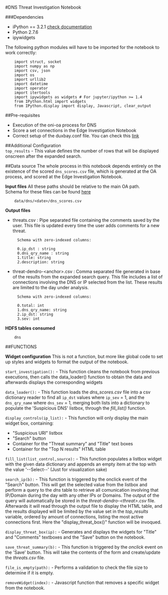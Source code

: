 #DNS Threat Investigation Notebook

###Dependencies
- iPython == 3.2.1 [check documentation](https://ipython.org/ipython-doc/3/index.html)
- Python 2.7.6 
- ipywidgets

The following python modules will have to be imported for the notebook to work correctly:

        import struct, socket
        import numpy as np 
        import csv, json 
        import os 
        import urllib2 
        import datetime
        import operator
        import itertools
        import ipywidgets as widgets # For jupyter/ipython >= 1.4
        from IPython.html import widgets
        from IPython.display import display, Javascript, clear_output

##Pre-requisites  
- Execution of the oni-oa process for DNS 
- Score a set connections in the Edge Investigation Notebook
- Correct setup of the duxbay.conf file. You can check this [link](https://github.com/Open-Network-Insight/open-network-insight/wiki/Edit%20Solution%20Configuration) 


##Additional Configuration  
`top_results` - This value defines the number of rows that will be displayed onscreen after the expanded search. 


##Data source 
The whole process in this notebook depends entirely on the existence of the scored `dns_scores.csv` file, which is generated at the OA process, and scored at the Edge Investigation Notebook.
 
**Input files**
All these paths should be relative to the main OA path.       
Schema for these files can be found [here](https://github.com/Open-Network-Insight/oni-oa/tree/1.1/oa/DNS)   

        data/dns/<date>/dns_scores.csv  

**Output files**

- threats.csv : Pipe separated file containing the comments saved by the user. This file is updated every time the user adds comments for a new threat. 
        
        Schema with zero-indexed columns:
        
        0.ip_dst : string
        0.dns_qry_name : string
        1.title: string
        2.description: string

- threat-dendro-\<anchor>.csv : Comma separated file generated in base of the results from the expanded 
search query. This file includes a list of connections involving the DNS or IP selected from the list. 
These results are limited to the day under analysis. 

        
        Schema with zero-indexed columns:

        0.total: int  
        1.dns_qry_name: string
        2.ip_dst: string
        3.sev: int


**HDFS tables consumed**  

        dns

##FUNCTIONS  

**Widget configuration**
This is not a function, but more like global code to set up styles and widgets to format the output of the notebook. 

`start_investigation():` - This function cleans the notebook from previous executions, then calls the data_loader() function to obtain the data and afterwards displays the corresponding widgets

`data_loader():` - This function loads the _dns_scores.csv_ file into a csv dictionary reader to find all `ip_dst` values where `ip_sev` = 1, and the `dns_qry_name` where `dns_sev` = 1, merging both 
lists into a dictionary to populate the 'Suspicious DNS' listbox, through the _fill_list()_ function.

`display_controls(ip_list):` - This function will only display the main widget box, containing:
- "Suspicious URI" listbox
- "Search" button
- Container for the "Threat summary" and "Title" text boxes
- Container for the "Top N results" HTML table

`fill_list(list_control,source):` - This function populates a listbox widget with the given data dictionary and appends an empty item at the top with the value '--Select--' (Just for visualization  sake)

`search_ip(b):` - This function is triggered by the onclick event of the "Search" button. This will get the selected value from the listbox and perform a query to the _dns_ table to retrieve all comunication involving that IP/Domain during the day with any other IPs or Domains. 
The output of the query will automatically be stored in the _threat-dendro-&lt;threat&gt;.csv_ file.  
Afterwards it will read through the output file to display the HTML table, and the results displayed will be limited by the value set in the _top_results_ variable, 
ordered by amount of connections, listing the most active connections first.
Here the "display_threat_box()" function will be invoqued. 

`display_threat_box(ip):` - Generates and displays the widgets for "Title" and "Comments" textboxes and the "Save" button on the notebook.

`save_threat_summary(b):` - This function is triggered by the _onclick_ event on the 'Save' button.
 This will take the contents of the form and create/update the _threats.csv_ file.
 
`file_is_empty(path):` - Performs a validation to check the file size to determine if it is empty.
 
`removeWidget(index):` - Javascript function that removes a specific widget from the notebook. 